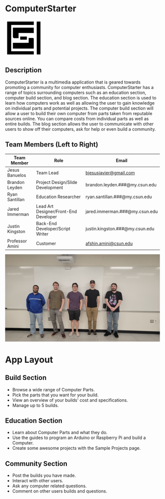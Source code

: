 # ComputerStarter

<img src="logo.jpg" width="120" />

## Description
ComputerStarter is a multimedia application that is geared towards promoting a community for computer enthusiasts. ComputerStarter has a range of topics surrounding computers such as an education section, computer build section, and blog section. The education section is used to learn how computers work as well as allowing the user to gain knowledge on individual parts and potential projects. The computer build section will allow a user to build their own computer from parts taken from reputable sources online. You can compare costs from individual parts as well as entire builds. The blog section allows the user to communicate with other users to show off their computers, ask for help or even build a community.

## Team Members (Left to Right)
|Team Member|Role|Email|
|-----------|----|-----|
|Jesus Banuelos|Team Lead|bjesusjavier@gmail.com|
|Brandon Leyden|Project Design/Slide Development|brandon.leyden.###@my.csun.edu|
|Ryan Santillan|Education Researcher|ryan.santillan.###@my.csun.edu|
|Jared Immerman|Lead Art Designer/Front-End Developer|jared.immerman.###@my.csun.edu|
|Justin Kingston|Back-End Developer/Script Writer|justin.kingston.###@my.csun.edu|
|Professor Amini|Customer|afshin.amini@csun.edu|

![Members](group_image.jpg)

# App Layout

## Build Section

- Browse a wide range of Computer Parts.
- Pick the parts that you want for your build.
- View an overview of your builds' cost and specifications.
- Manage up to 5 builds.

## Education Section

- Learn about Computer Parts and what they do.
- Use the guides to program an Arduino or Raspberry Pi and build a Computer.
- Create some awesome projects with the Sample Projects page.

## Community Section

- Post the builds you have made.
- Interact with other users.
- Ask any computer related questions.
- Comment on other users builds and questions.
